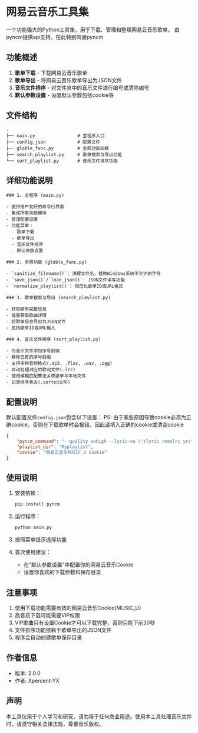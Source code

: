 # 网易云音乐工具集

一个功能强大的Python工具集，用于下载、管理和整理网易云音乐歌单。
由pyncm提供api支持，在此特别鸣谢pyncm

## 功能概述

1. **歌单下载** - 下载网易云音乐歌单
2. **歌单导出** - 将网易云音乐歌单导出为JSON文件
3. **音乐文件排序** - 对文件夹中的音乐文件进行编号或清除编号
4. **默认参数设置** - 设置默认参数包括cookie等

## 文件结构

```
.
├── main.py                # 主程序入口
├── config.json            # 配置文件
├── globle_func.py         # 全局功能函数
├── search_playlist.py     # 歌单搜索与导出功能
└── sort_playlist.py       # 音乐文件排序功能
```

## 详细功能说明
```
### 1. 主程序 (main.py)

- 提供用户友好的命令行界面
- 集成所有功能模块
- 管理配置设置
- 功能菜单：
  - 歌单下载
  - 歌单导出
  - 音乐文件排序
  - 默认参数设置

### 2. 全局功能 (globle_func.py)

- `sanitize_filename()`: 清理文件名，替换Windows系统不允许的字符
- `save_json()`/`load_json()`: JSON文件读写功能
- `normalize_playlist()`: 规范化歌单ID或URL格式

### 3. 歌单搜索与导出 (search_playlist.py)

- 获取歌单完整信息
- 批量获取歌曲详情
- 将歌单信息导出为JSON文件
- 支持歌单ID或URL输入

### 4. 音乐文件排序 (sort_playlist.py)

- 为音乐文件添加序号前缀
- 移除已有的序号前缀
- 支持多种音频格式(.mp3, .flac, .wav, .ogg)
- 自动处理对应的歌词文件(.lrc)
- 使用模糊匹配算法关联歌单与本地文件
- 记录排序状态(.sorted文件)
```

## 配置说明

默认配置文件`config.json`包含以下设置：
PS: 由于某些原因导致cookie必须为正确cookie，否则在下载歌单时会报错，因此请填入正确的cookie或清空cookie
```json
{
    "pyncm_command": "--quality exhigh --lyric-no \"tlyric romalrc yrc\" --no-overwrite",
    "playlist_dir": "Myplaylist",
    "cookie": "网易云音乐MUSIC_U Cookie"
}
```

## 使用说明

1. 安装依赖：
   ```bash
   pip install pyncm
   ```

2. 运行程序：
   ```bash
   python main.py
   ```

3. 按照菜单提示选择功能

4. 首次使用建议：
   - 在"默认参数设置"中配置你的网易云音乐Cookie
   - 设置你喜欢的下载参数和保存目录

## 注意事项

1. 使用下载功能需要有效的网易云音乐Cookie(MUSIC_U)
2. 高音质下载可能需要VIP权限
3. VIP歌曲只有设置Cookie才可以下载完整，否则只能下前30秒
4. 文件排序功能依赖于歌单导出的JSON文件
5. 程序会自动创建歌单保存目录

## 作者信息

- 版本: 2.0.0
- 作者: Xpercent-YX

## 声明
本工具仅用于个人学习和研究，请勿用于任何商业用途。使用本工具处理音乐文件时，请遵守相关法律法规，尊重音乐版权。
